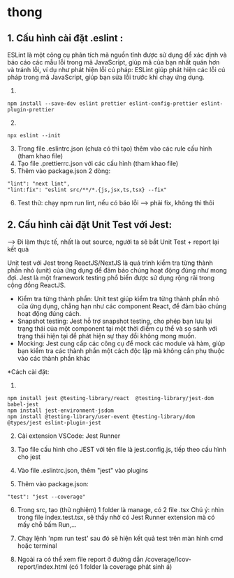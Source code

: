 # thong

## 1. Cấu hình cài đặt .eslint :

ESLint là một công cụ phân tích mã nguồn tĩnh được sử dụng để xác định và báo cáo các mẫu lỗi trong mã JavaScript, giúp mã của bạn nhất quán hơn và tránh lỗi, ví dụ như phát hiện lỗi cú pháp: ESLint giúp phát hiện các lỗi cú pháp trong mã JavaScript, giúp bạn sửa lỗi trước khi chạy ứng dụng.

1.

```
npm install --save-dev eslint prettier eslint-config-prettier eslint-plugin-prettier
```

2.

```
npx eslint --init
```

3. Trong file .eslintrc.json (chưa có thì tạo) thêm vào các rule cấu hình (tham khao file)
4. Tạo file .prettierrc.json với các cấu hình (tham khao file)
5. Thêm vào package.json 2 dòng:

```
"lint": "next lint",
"lint:fix": "eslint src/**/*.{js,jsx,ts,tsx} --fix"
```

6. Test thử: chạy npm run lint, nếu có báo lỗi --> phải fix, không thì thôi

## 2. Cấu hình cài đặt Unit Test với Jest:

--> Đi làm thực tế, nhất là out source, người ta sẽ bắt Unit Test + report lại kết quả

Unit test với Jest trong ReactJS/NextJS là quá trình kiểm tra từng thành phần nhỏ (unit) của ứng dụng để đảm bảo chúng hoạt động đúng như mong đợi. Jest là một framework testing phổ biến được sử dụng rộng rãi trong cộng đồng ReactJS.

- Kiểm tra từng thành phần: Unit test giúp kiểm tra từng thành phần nhỏ của ứng dụng, chẳng hạn như các component React, để đảm bảo chúng hoạt động đúng cách.
- Snapshot testing: Jest hỗ trợ snapshot testing, cho phép bạn lưu lại trạng thái của một component tại một thời điểm cụ thể và so sánh với trạng thái hiện tại để phát hiện sự thay đổi không mong muốn.
- Mocking: Jest cung cấp các công cụ để mock các module và hàm, giúp bạn kiểm tra các thành phần một cách độc lập mà không cần phụ thuộc vào các thành phần khác

\*Cách cài đặt:

1.

```
npm install jest @testing-library/react  @testing-library/jest-dom babel-jest
npm install jest-environment-jsdom
npm install @testing-library/user-event @testing-library/dom @types/jest eslint-plugin-jest
```

2. Cài extension VSCode: Jest Runner

3. Tạo file cấu hình cho JEST với tên file là jest.config.js, tiếp theo cấu hình cho jest

4. Vào file .eslintrc.json, thêm "jest" vào plugins

5. Thêm vào package.json:

```
"test": "jest --coverage"
```

6. Trong src, tạo (thử nghiệm) 1 folder là manage, có 2 file .tsx
   Chú ý: nhìn trong file index.test.tsx, sẽ thấy nhờ có Jest Runner extension mà có mấy chỗ bấm Run,...

7. Chạy lệnh 'npm run test' sau đó sẽ hiện kết quả test trên màn hình cmd hoặc terminal

8. Ngoài ra có thể xem file report ở đường dẫn /coverage/Icov-report/index.html
   (có 1 folder là coverage phát sinh á)
